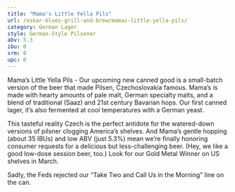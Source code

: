 ```yaml
---
title: "Mama's Little Yella Pils"
url: /oskar-blues-grill-and-brew/mamas-little-yella-pils/
category: German Lager
style: German-Style Pilsener
abv: 5.3
ibu: 0
srm: 0
upc: 0
---
```

Mama’s Little Yella Pils - Our upcoming new canned good is a small-batch version of the beer that made Pilsen, Czechoslovakia famous. Mama’s is made with hearty amounts of pale malt, German specialty malts, and a blend of traditional (Saaz) and 21st century Bavarian hops. Our first canned lager, it’s also fermented at cool temperatures with a German yeast.

This tasteful reality Czech is the perfect antidote for the watered-down versions of pilsner clogging America’s shelves. And Mama’s gentle hopping (about 35 IBUs) and low ABV (just 5.3%) mean we’re finally honoring consumer requests for a delicious but less-challenging beer. (Hey, we like a good low-dose session beer, too.) Look for our Gold Metal Winner on US shelves in March.

Sadly, the Feds rejected our “Take Two and Call Us in the Morning” line on the can.
